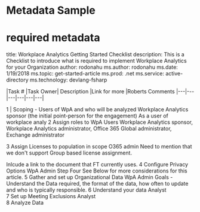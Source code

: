 # Metadata Sample
# required metadata

title: Workplace Analytics Getting Started Checklist
description: This is a Checklist to introduce what is required to implement Workplace Analytics for your Organization
author: rodonahu
ms.author: rodonahu
ms.date: 1/19/2018
ms.topic: get-started-article
ms.prod: .net
ms.service: active-directory
ms.technology: devlang-fsharp


|Task #	|Task	Owner|	Description	|Link for more	|Roberts Comments
|---|---|---|---|---|---|

1 |	Scoping - Users of WpA and who will be analyzed
	Workplace Analytics sponsor (the initial point-person for the engagement)
 	 	 	As a user of workplace analy
2	Assign roles to WpA Users	Workplace Analytics sponsor, Workplace Analytics administrator, Office 365 Global administrator, Exchange administrator

 3	Assign Licenses to population in scope	 O365 admin	 	 	Need to mention that we don't support Group based license assignment.

Inlcude a link to the document that FT currently uses.
 4	Configure Privacy Options	WpA Admin	 	 Step Four
See Below for more considerations for this article.
5	Gather and set up Organizational Data	WpA Admin			Goals -
Understand the Data required, the format of the data, how often to update and who is typically responsible.
6	Understand your data 	Analyst			
7	Set up Meeting Exclusions	Analyst			
8	Analyze Data 				
